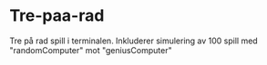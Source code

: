 # Tre-paa-rad
Tre på rad spill i terminalen. Inkluderer simulering av 100 spill med "randomComputer" mot "geniusComputer"
